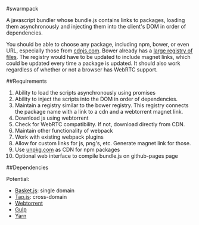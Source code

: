 #swarmpack

A javascript bundler whose bundle.js contains links to packages, loading them asynchronously and injecting them into the client's DOM in order of dependencies.

You should be able to choose any package, including npm, bower, or even URL, especially those from [cdnjs.com](https://cdnjs.com). Bower already has a [large registry of files](https://github.com/bower/registry). The registry would have to be updated to include magnet links, which could be updated every time a package is updated. It should also work regardless of whether or not a browser has WebRTC support.

##Requirements

1. Ability to load the scripts asynchronously using promises
2. Ability to inject the scripts into the DOM in order of dependencies.
3. Maintain a registry similar to the bower registry. This registry connects the package name with a link to a cdn and a webtorrent magnet link.
4. Download js using webtorrent
5. Check for WebRTC compatibility. If not, download directly from CDN.
6. Maintain other functionality of webpack
7. Work with existing webpack plugins
8. Allow for custom links for js, png's, etc. Generate magnet link for those.
9. Use [unpkg.com](https://unpkg.com/#/) as CDN for npm packages
10. Optional web interface to compile bundle.js on github-pages page

##Dependencies

Potential:

* [Basket.js](https://addyosmani.com/basket.js/): single domain
* [Tap.js](https://bkardell.github.io/tap/): cross-domain
* [Webtorrent](https://github.com/feross/webtorrent)
* [Gulp](http://gulpjs.com/)
* [Yarn](https://code.facebook.com/posts/1840075619545360/yarn-a-new-package-manager-for-javascript/)

